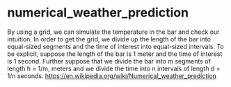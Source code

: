 # numerical_weather_prediction
By using a grid, we can simulate the temperature in the bar and check our intuition. In order to get the grid, we divide up the length of the bar into equal-sized segments and the time of interest into equal-sized intervals. To be explicit, suppose the length of the bar is 1 meter and the time of interest is 1 second. Further suppose that we divide the bar into m segments of length h = 1/m, meters and we divide the time into n intervals of length d = 1/n seconds.  https://en.wikipedia.org/wiki/Numerical_weather_prediction
